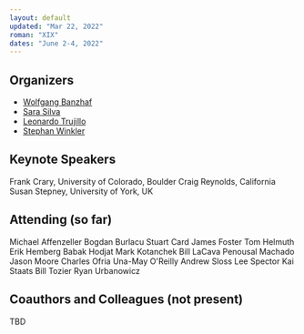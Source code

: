 ```yaml
---
layout: default
updated: "Mar 22, 2022"
roman: "XIX"
dates: "June 2-4, 2022"
---
```



## Organizers

- [Wolfgang Banzhaf](http://www.cse.msu.edu/~banzhafw/)
- [Sara Silva](https://ciencias.ulisboa.pt/en/perfil/sgsilva)
- [Leonardo Trujillo](https://www.researchgate.net/lab/Leonardo-Trujillo-Lab)
- [Stephan Winkler](http://bioinformatics.fh-hagenberg.at/site/index.php?id=36)



## Keynote Speakers

Frank Crary, University of Colorado, Boulder
Craig Reynolds, California
Susan Stepney, University of York, UK

## Attending (so far)

Michael Affenzeller
Bogdan Burlacu
Stuart Card
James Foster
Tom Helmuth
Erik Hemberg
Babak Hodjat
Mark Kotanchek
Bill LaCava
Penousal Machado
Jason Moore
Charles Ofria
Una-May O'Reilly
Andrew Sloss
Lee Spector
Kai Staats
Bill Tozier
Ryan Urbanowicz






## Coauthors and Colleagues (not present)

TBD
